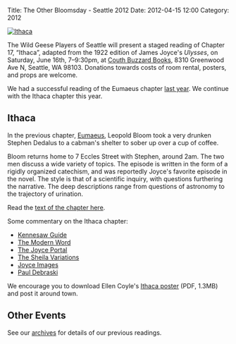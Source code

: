 Title: The Other Bloomsday - Seattle 2012
Date: 2012-04-15 12:00
Category: 2012

[![Ithaca]({filename}/posters/ithaca-poster.png)]({filename}/posters/ithaca-poster.pdf "Download Ithaca Poster")

The Wild Geese Players of Seattle will present a staged reading of
Chapter 17, “Ithaca”, adapted from
the 1922 edition of James Joyce's *Ulysses*,
on Saturday, June 16th, 7–9:30pm,
at [Couth Buzzard Books](http://buonobuzzard.com/main.htm),
8310 Greenwood Ave N, Seattle, WA 98103.
Donations towards costs of room rental, posters, and props are welcome.

We had a successful reading of the Eumaeus chapter [last year]({filename}2011.md).
We continue with the Ithaca chapter this year.

## Ithaca

In the previous chapter, [Eumaeus]({filename}2011.md),
Leopold Bloom took a very drunken Stephen Dedalus to a cabman's shelter
to sober up over a cup of coffee.

Bloom returns home to 7 Eccles Street with Stephen, around 2am.
The two men discuss a wide variety of topics.
The episode is written in the form of a rigidly organized catechism,
and was reportedly Joyce's favorite episode in the novel.
The style is that of a scientific inquiry,
with questions furthering the narrative.
The deep descriptions range from questions of astronomy to the trajectory of urination.

Read the [text of the chapter here](http://www.readprint.com/chapter-6378/Ulysses-James-Joyce).

Some commentary on the Ithaca chapter:

- [Kennesaw Guide](http://ksumail.kennesaw.edu/~mglosup/ulysses/ithaca.htm)
- [The Modern Word](http://www.themodernword.com/joyce/)
- [The Joyce Portal](http://www.robotwisdom.com/jaj/ulysses/index.html#ithaca)
- [The Sheila Variations](http://www.sheilaomalley.com/?p=7637)
- [Joyce Images](http://www.joyceimages.com/chapter/17/)
- [Paul Debraski](http://ijustreadaboutthat.wordpress.com/2010/08/23/james-joyce%E2%80%93week-7-ulysses-1922-eumaeus-ithaca/)

We encourage you to download Ellen Coyle's
[Ithaca poster]({filename}/posters/ithaca-poster.pdf "Download Ithaca Poster")
(PDF, 1.3MB) and post it around town.

## Other Events

See our [archives]({filename}/archives.md) for details of our previous readings.
